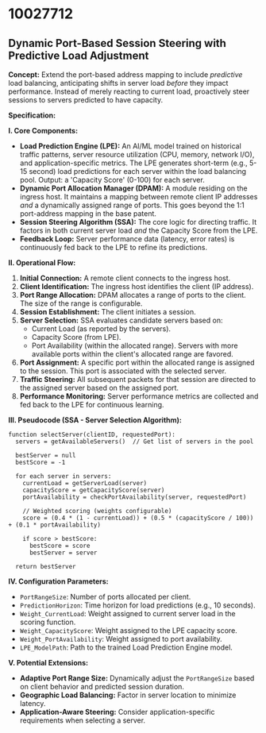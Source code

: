 # 10027712

## Dynamic Port-Based Session Steering with Predictive Load Adjustment

**Concept:** Extend the port-based address mapping to include *predictive* load balancing, anticipating shifts in server load *before* they impact performance. Instead of merely reacting to current load, proactively steer sessions to servers predicted to have capacity.

**Specification:**

**I. Core Components:**

*   **Load Prediction Engine (LPE):**  An AI/ML model trained on historical traffic patterns, server resource utilization (CPU, memory, network I/O), and application-specific metrics.  The LPE generates short-term (e.g., 5-15 second) load predictions for each server within the load balancing pool. Output: a 'Capacity Score' (0-100) for each server.
*   **Dynamic Port Allocation Manager (DPAM):**  A module residing on the ingress host. It maintains a mapping between remote client IP addresses *and* a dynamically assigned range of ports. This goes beyond the 1:1 port-address mapping in the base patent.
*   **Session Steering Algorithm (SSA):**  The core logic for directing traffic. It factors in both current server load *and* the Capacity Score from the LPE.
*   **Feedback Loop:** Server performance data (latency, error rates) is continuously fed back to the LPE to refine its predictions.

**II. Operational Flow:**

1.  **Initial Connection:** A remote client connects to the ingress host.
2.  **Client Identification:**  The ingress host identifies the client (IP address).
3.  **Port Range Allocation:** DPAM allocates a range of ports to the client.  The size of the range is configurable.
4.  **Session Establishment:** The client initiates a session.
5.  **Server Selection:** SSA evaluates candidate servers based on:
    *   Current Load (as reported by the servers).
    *   Capacity Score (from LPE).
    *   Port Availability (within the allocated range). Servers with more available ports within the client's allocated range are favored.
6.  **Port Assignment:** A specific port within the allocated range is assigned to the session. This port is associated with the selected server.
7.  **Traffic Steering:**  All subsequent packets for that session are directed to the assigned server based on the assigned port.
8.  **Performance Monitoring:**  Server performance metrics are collected and fed back to the LPE for continuous learning.

**III. Pseudocode (SSA - Server Selection Algorithm):**

```
function selectServer(clientID, requestedPort):
  servers = getAvailableServers()  // Get list of servers in the pool

  bestServer = null
  bestScore = -1

  for each server in servers:
    currentLoad = getServerLoad(server)
    capacityScore = getCapacityScore(server)
    portAvailability = checkPortAvailability(server, requestedPort)

    // Weighted scoring (weights configurable)
    score = (0.4 * (1 - currentLoad)) + (0.5 * (capacityScore / 100)) + (0.1 * portAvailability)

    if score > bestScore:
      bestScore = score
      bestServer = server

  return bestServer
```

**IV. Configuration Parameters:**

*   `PortRangeSize`:  Number of ports allocated per client.
*   `PredictionHorizon`:  Time horizon for load predictions (e.g., 10 seconds).
*   `Weight_CurrentLoad`:  Weight assigned to current server load in the scoring function.
*   `Weight_CapacityScore`: Weight assigned to the LPE capacity score.
*   `Weight_PortAvailability`: Weight assigned to port availability.
*   `LPE_ModelPath`: Path to the trained Load Prediction Engine model.

**V. Potential Extensions:**

*   **Adaptive Port Range Size:** Dynamically adjust the `PortRangeSize` based on client behavior and predicted session duration.
*   **Geographic Load Balancing:** Factor in server location to minimize latency.
*   **Application-Aware Steering:** Consider application-specific requirements when selecting a server.